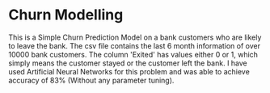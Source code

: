 # Churn Modelling

  This is a Simple Churn Prediction Model on a bank customers who are likely to leave the bank.
The csv file contains the last 6 month information of over 10000 bank customers.
The column 'Exited' has values either 0 or 1, which simply means the customer stayed or the customer left the bank.
I have used Artificial Neural Networks for this problem and was able to achieve accuracy of 83% (Without any parameter tuning).
